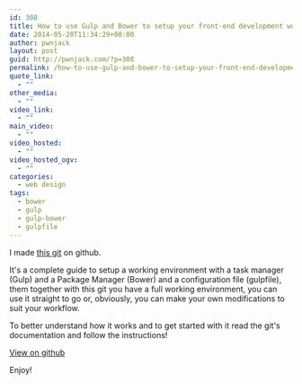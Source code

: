 ```yaml
---
id: 308
title: How to use Gulp and Bower to setup your front-end development workflow
date: 2014-05-20T11:34:29+00:00
author: pwnjack
layout: post
guid: http://pwnjack.com/?p=308
permalink: /how-to-use-gulp-and-bower-to-setup-your-front-end-development-workflow/
quote_link:
  - ""
other_media:
  - ""
video_link:
  - ""
main_video:
  - ""
video_hosted:
  - ""
video_hosted_ogv:
  - ""
categories:
  - web design
tags:
  - bower
  - gulp
  - gulp-bower
  - gulpfile
---
```

I made <a title="gulpfile-bower" href="https://github.com/pwnjack/gulpfile-bower" target="_blank">this git</a> on github.

It's a complete guide to setup a working environment with a task manager (Gulp) and a Package Manager (Bower) and a configuration file (gulpfile), them together with this git you have a full working environment, you can use it straight to go or, obviously, you can make your own modifications to suit your workflow.

To better understand how it works and to get started with it read the git's documentation and follow the instructions!

<a title="gulpfile-bower" href="http://github.com/pwnjack/gulpfile-bower" target="_blank">View on github</a>

Enjoy!